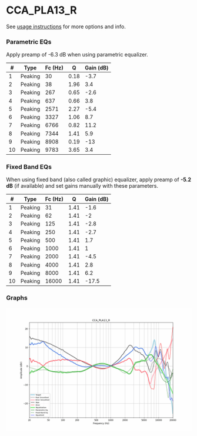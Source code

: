 # CCA_PLA13_R
See [usage instructions](https://github.com/jaakkopasanen/AutoEq#usage) for more options and info.

### Parametric EQs
Apply preamp of -6.3 dB when using parametric equalizer.

|   # | Type    |   Fc (Hz) |    Q |   Gain (dB) |
|-----|---------|-----------|------|-------------|
|   1 | Peaking |        30 | 0.18 |        -3.7 |
|   2 | Peaking |        38 | 1.96 |         3.4 |
|   3 | Peaking |       267 | 0.65 |        -2.6 |
|   4 | Peaking |       637 | 0.66 |         3.8 |
|   5 | Peaking |      2571 | 2.27 |        -5.4 |
|   6 | Peaking |      3327 | 1.06 |         8.7 |
|   7 | Peaking |      6766 | 0.82 |        11.2 |
|   8 | Peaking |      7344 | 1.41 |         5.9 |
|   9 | Peaking |      8908 | 0.19 |       -13   |
|  10 | Peaking |      9783 | 3.65 |         3.4 |

### Fixed Band EQs
When using fixed band (also called graphic) equalizer, apply preamp of **-5.2 dB** (if available) and set gains manually with these parameters.

|   # | Type    |   Fc (Hz) |    Q |   Gain (dB) |
|-----|---------|-----------|------|-------------|
|   1 | Peaking |        31 | 1.41 |        -1.6 |
|   2 | Peaking |        62 | 1.41 |        -2   |
|   3 | Peaking |       125 | 1.41 |        -2.8 |
|   4 | Peaking |       250 | 1.41 |        -2.7 |
|   5 | Peaking |       500 | 1.41 |         1.7 |
|   6 | Peaking |      1000 | 1.41 |         1   |
|   7 | Peaking |      2000 | 1.41 |        -4.5 |
|   8 | Peaking |      4000 | 1.41 |         2.8 |
|   9 | Peaking |      8000 | 1.41 |         6.2 |
|  10 | Peaking |     16000 | 1.41 |       -17.5 |

### Graphs
![](./CCA_PLA13_R.png)
